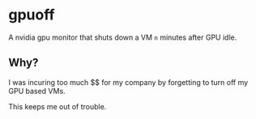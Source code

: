 # gpuoff

A nvidia gpu monitor that shuts down a VM `n` minutes after GPU idle.

## Why?

I was incuring too much $$ for my company by forgetting to turn off my GPU based VMs.

This keeps me out of trouble.


